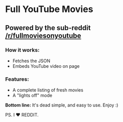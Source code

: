 # Full YouTube Movies 

## Powered by the sub-reddit [/r/fullmoviesonyoutube](http://reddit.com/r/fullmoviesonyoutube)

### How it works:

- Fetches the JSON
- Embeds YouTube video on page

### Features:

- A complete listing of fresh movies
- A "lights off" mode

**Bottom line:** It's dead simple, and easy to use. Enjoy :)

PS. I ❤ REDDIT.